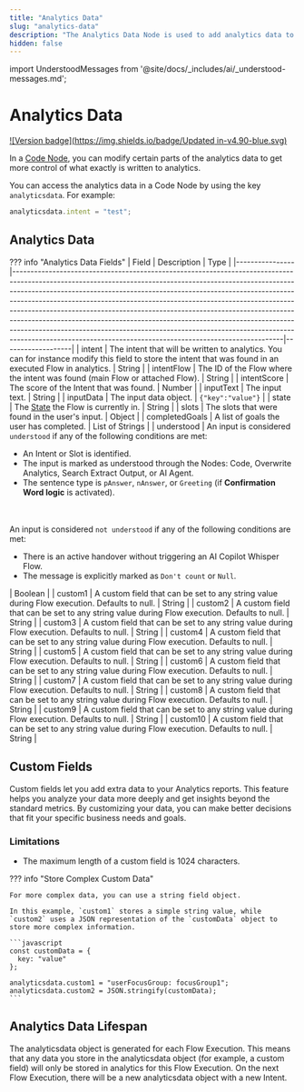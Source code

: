 ```yaml
---
title: "Analytics Data"
slug: "analytics-data"
description: "The Analytics Data Node is used to add analytics data to the Contact Profile."
hidden: false
---
```


import UnderstoodMessages from '@site/docs/_includes/ai/_understood-messages.md';

# Analytics Data

[![Version badge](https://img.shields.io/badge/Updated in-v4.90-blue.svg)](../../../../../release-notes/4.90.md)

In a [Code Node](overview.md), you can modify certain parts of the analytics data to get more control of what exactly is written to analytics.

You can access the analytics data in a Code Node by using the key `analyticsdata`. For example:

```javascript
analyticsdata.intent = "test";
``` 

## Analytics Data

<UnderstoodMessages />

??? info "Analytics Data Fields"
    | Field          | Description                                                                                                                                                                                                                                                                                                                                                                                                                                                                                                                                                                                                                                | Type              |
    |----------------|--------------------------------------------------------------------------------------------------------------------------------------------------------------------------------------------------------------------------------------------------------------------------------------------------------------------------------------------------------------------------------------------------------------------------------------------------------------------------------------------------------------------------------------------------------------------------------------------------------------------------------------------|-------------------|
    | intent         | The intent that will be written to analytics. You can for instance modify this field to store the intent that was found in an executed Flow in analytics.                                                                                                                                                                                                                                                                                                                                                                                                                                                                                  | String            |
    | intentFlow     | The ID of the Flow where the intent was found (main Flow or attached Flow).                                                                                                                                                                                                                                                                                                                                                                                                                                                                                                                                                                | String            |
    | intentScore    | The score of the Intent that was found.                                                                                                                                                                                                                                                                                                                                                                                                                                                                                                                                                                                                    | Number            |
    | inputText      | The input text.                                                                                                                                                                                                                                                                                                                                                                                                                                                                                                                                                                                                                            | String            |
    | inputData      | The input data object.                                                                                                                                                                                                                                                                                                                                                                                                                                                                                                                                                                                                                     | `{"key":"value"}` |
    | state          | The [State](../../../../test/interaction-panel/state.md) the Flow is currently in.                                                                                                                                                                                                                                                                                                                                                                                                                                                                                                                                                         | String            |
    | slots          | The slots that were found in the user's input.                                                                                                                                                                                                                                                                                                                                                                                                                                                                                                                                                                                             | Object            |
    | completedGoals | A list of goals the user has completed.                                                                                                                                                                                                                                                                                                                                                                                                                                                                                                                                                                                                    | List of Strings   |
    | understood     | An input is considered `understood` if any of the following conditions are met:<ul><li>An Intent or Slot is identified.</li><li>The input is marked as understood through the Nodes: Code, Overwrite Analytics, Search Extract Output, or AI Agent.</li><li>The sentence type is `pAnswer`, `nAnswer`, or `Greeting` (if **Confirmation Word logic** is activated).</li></ul><br></br>An input is considered `not understood` if any of the following conditions are met:<ul><li>There is an active handover without triggering an AI Copilot Whisper Flow.</li><li>The message is explicitly marked as `Don't count` or `Null`.</li></ul> | Boolean           |
    | custom1        | A custom field that can be set to any string value during Flow execution. Defaults to null.                                                                                                                                                                                                                                                                                                                                                                                                                                                                                                                                                | String            |
    | custom2        | A custom field that can be set to any string value during Flow execution. Defaults to null.                                                                                                                                                                                                                                                                                                                                                                                                                                                                                                                                                | String            |
    | custom3        | A custom field that can be set to any string value during Flow execution. Defaults to null.                                                                                                                                                                                                                                                                                                                                                                                                                                                                                                                                                | String            |
    | custom4        | A custom field that can be set to any string value during Flow execution. Defaults to null.                                                                                                                                                                                                                                                                                                                                                                                                                                                                                                                                                | String            |
    | custom5        | A custom field that can be set to any string value during Flow execution. Defaults to null.                                                                                                                                                                                                                                                                                                                                                                                                                                                                                                                                                | String            |
    | custom6        | A custom field that can be set to any string value during Flow execution. Defaults to null.                                                                                                                                                                                                                                                                                                                                                                                                                                                                                                                                                | String            |
    | custom7        | A custom field that can be set to any string value during Flow execution. Defaults to null.                                                                                                                                                                                                                                                                                                                                                                                                                                                                                                                                                | String            |
    | custom8        | A custom field that can be set to any string value during Flow execution. Defaults to null.                                                                                                                                                                                                                                                                                                                                                                                                                                                                                                                                                | String            |
    | custom9        | A custom field that can be set to any string value during Flow execution. Defaults to null.                                                                                                                                                                                                                                                                                                                                                                                                                                                                                                                                                | String            |
    | custom10       | A custom field that can be set to any string value during Flow execution. Defaults to null.                                                                                                                                                                                                                                                                                                                                                                                                                                                                                                                                                | String            |

## Custom Fields

Custom fields let you add extra data to your Analytics reports. 
This feature helps you analyze your data more deeply and get insights beyond the standard metrics. By customizing your data, you can make better decisions that fit your specific business needs and goals.

### Limitations

- The maximum length of a custom field is 1024 characters.

??? info "Store Complex Custom Data"

    For more complex data, you can use a string field object. 

    In this example, `custom1` stores a simple string value, while `custom2` uses a JSON representation of the `customData` object to store more complex information.

    ```javascript
    const customData = {
      key: "value"
    };

    analyticsdata.custom1 = "userFocusGroup: focusGroup1";
    analyticsdata.custom2 = JSON.stringify(customData);
    ```

## Analytics Data Lifespan

The analyticsdata object is generated for each Flow Execution.
This means that any data you store in the analyticsdata object
(for example, a custom field) will only be stored in analytics for this Flow Execution.
On the next Flow Execution, there will be a new analyticsdata object with a new Intent.